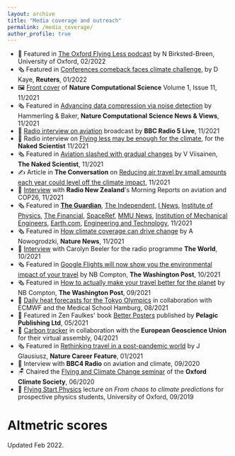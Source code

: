 ```yaml
---
layout: archive
title: "Media coverage and outreach"
permalink: /media_coverage/
author_profile: true
---
```


- 🎤 Featured in [The Oxford Flying Less podcast](https://anchor.fm/noah-birksted-breen/episodes/Why-do-we-fly--could-we-fly-less--The-Flying-Less-movement-in-the-Higher-Education-Sector-e1dbn03) by N Birksted-Breen, University of Oxford, 02/2022
- 🗞️ Featured in [Conferences comeback faces climate challenge](https://www.reuters.com/world/the-great-reboot/conferences-comeback-faces-climate-challenge-2022-01-28/), by D Kaye, __Reuters__, 01/2022
- 🖼️ [Front cover](https://www.nature.com/natcomputsci/volumes/1/issues/11) of __Nature Computational Science__ Volume 1, Issue 11, 11/2021
- 🗞️ Featured in [Advancing data compression via noise detection](https://www.nature.com/articles/s43588-021-00167-z) by Hammerling & Baker, __Nature Computational Science News & Views__, 11/2021
- 🎤 [Radio interview on aviation](https://www.bbc.co.uk/sounds/play/p0b56v4r) broadcast by __BBC Radio 5 Live__, 11/2021
- 🎤 Radio interview on [Flying less may be enough for the climate](https://www.thenakedscientists.com/articles/interviews/flying-bit-less-may-be-enough-climate), for the __Naked Scientist__ 11/2021
- 🗞️ Featured in [Aviation slashed with gradual changes](https://www.thenakedscientists.com/articles/science-news/aviation-warming-slashed-gradual-changes) by V Viisainen, __The Naked Scientist__, 11/2021
- ✍️ Article in __The Conversation__ on [Reducing air travel by small amounts each year could level off the climate impact](https://theconversation.com/reducing-air-travel-by-small-amounts-each-year-could-level-off-the-climate-impact-171184), 11/2021     
- 🎤 [Interview](https://www.rnz.co.nz/national/programmes/morningreport/audio/2018819256/cop26-looks-into-global-flying-habits) with __Radio New Zealand__'s Morning Reports on aviation and COP26, 11/2021
- 🗞️ Featured in [__The Guardian__](https://www.theguardian.com/world/2021/nov/04/small-cuts-in-air-traffic-would-level-off-global-heating-caused-by-flying-study),
[The Independent](https://www.independent.co.uk/travel/news-and-advice/flight-global-warming-carbon-footprint-b1952120.html),
[I News](https://inews.co.uk/news/environment/climate-change-cop26-flying-twice-damaging-climate-previously-thought-1284012),
[Institute of Physics](https://phys.org/news/2021-11-aviation-present-day-contribution-human-induced-global.html), 
[The Financial](https://finchannel.com/aviations-contribution-to-global-warming-higher-than-expected/),
[SpaceRef](http://www.spaceref.com/news/viewpr.html?pid=58659),
[MMU News](https://www.mmu.ac.uk/news-and-events/news/story/14591/),
[Institution of Mechanical Engineers](https://www.imeche.org/news/news-article/aviation-needs-fundamental-change-now-and-radical-innovation-in-future-to-limit-warming),
[Earth.com](https://www.earth.com/news/aviation-has-greater-environmental-impact-than-expected/),
[Engineering and Technology](https://eandt.theiet.org/content/articles/2021/11/aviation-could-consume-one-sixth-of-remaining-temperature-budget/),
11/2021
- 🗞️ Featured in [How climate coverage can drive change](https://doi.org/10.1038/d41586-021-03002-7) by A Nowogrodzki, __Nature News__, 11/2021
- 🎤 [Interview](https://www.pri.org/file/2021-10-06/google-introduces-green-changes) with Carolyn Beeler for the radio programme __The World__, 10/2021
- 🗞️ Featured in [Google Flights will now show you the environmental impact of your travel](https://www.washingtonpost.com/travel/2021/10/06/google-flights-carbon-footprint-travel/) by NB Compton, __The Washington Post__, 10/2021
- 🗞️ Featured in [How to actually make your travel better for the planet](https://www.washingtonpost.com/travel/tips/sustainable-travel-climate-change-ecotourism/) by NB Compton, __The Washington Post__, 09/2021
- 📡 [Daily heat forecasts for the Tokyo Olympics](https://twitter.com/HeatForecast) in collaboration with ECMWF and the Medical School Hamburg, 08/2021
- 📗 Featured in Zen Faulkes' book [Better Posters](https://pelagicpublishing.com/products/better-posters-zen-faulkes) published by __Pelagic Publishing Ltd__, 05/2021
- 📄 [Carbon tracker](https://egu21.eu/about/green_egu.html) in collaboration with the __European Geoscience Union__ for their virtual assembly, 04/2021
- 🗞️ Featured in [Rethinking travel in a post-pandemic world](https://www.nature.com/articles/d41586-020-03649-8?sf241802425=1) by J Glausiusz, __Nature Career Feature__, 01/2021
- 🎤 Interview with __BBC4 Radio__ on aviation and climate, 09/2020
- 🪑 Chaired the [Flying and Climate Change seminar](https://www.youtube.com/watch?v=vBMbo0h1VXs) of the __Oxford Climate Society__, 06/2020
- 🏫 [Flying Start Physics](https://www.physics.ox.ac.uk/engage/schools/secondary-schools/oxford-schools) lecture on _From chaos to climate predictions_ for prospective physics students, University of Oxford, 09/2019

# Altmetric scores

<script type="text/javascript" src="https://d1bxh8uas1mnw7.cloudfront.net/assets/embed.js"></script>
<div class="altmetric-embed" data-badge-type="donut" data-altmetric-id="85822821"></div>

Updated Feb 2022.
